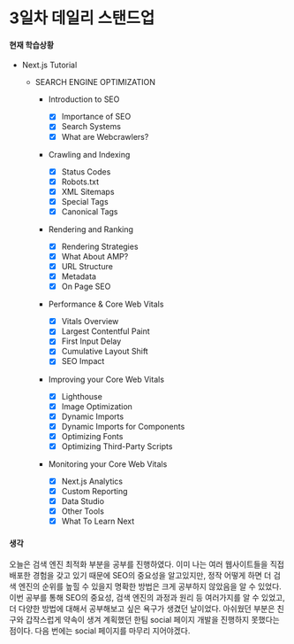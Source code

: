# 3일차 데일리 스탠드업

#### 현재 학습상황

- Next.js Tutorial

  - SEARCH ENGINE OPTIMIZATION

    - Introduction to SEO

      - [x] Importance of SEO
      - [x] Search Systems
      - [x] What are Webcrawlers?

    - Crawling and Indexing

      - [x] Status Codes
      - [x] Robots.txt
      - [x] XML Sitemaps
      - [x] Special Tags
      - [x] Canonical Tags

    - Rendering and Ranking

      - [x] Rendering Strategies
      - [x] What About AMP?
      - [x] URL Structure
      - [x] Metadata
      - [x] On Page SEO

    - Performance & Core Web Vitals

      - [x] Vitals Overview
      - [x] Largest Contentful Paint
      - [x] First Input Delay
      - [x] Cumulative Layout Shift
      - [x] SEO Impact

    - Improving your Core Web Vitals

      - [x] Lighthouse
      - [x] Image Optimization
      - [x] Dynamic Imports
      - [x] Dynamic Imports for Components
      - [x] Optimizing Fonts
      - [x] Optimizing Third-Party Scripts

    - Monitoring your Core Web Vitals

      - [x] Next.js Analytics
      - [x] Custom Reporting
      - [x] Data Studio
      - [x] Other Tools
      - [x] What To Learn Next

#### 생각

오늘은 검색 엔진 최적화 부분을 공부를 진행하였다. 이미 나는 여러 웹사이트들을 직접 배포한 경험을 갖고 있기 때문에 SEO의 중요성을 알고있지만, 정작 어떻게 하면 더 검색 엔진의 순위를 높힐 수 있을지 명확한 방법은 크게 공부하지 않았음을 알 수 있었다. 이번 공부를 통해 SEO의 중요성, 검색 엔진의 과정과 원리 등 여러가지를 알 수 있었고, 더 다양한 방법에 대해서 공부해보고 싶은 욕구가 생겼던 날이었다. 아쉬웠던 부분은 친구와 갑작스럽게 약속이 생겨 계획했던 한팀 social 페이지 개발을 진행하지 못했다는 점이다. 다음 번에는 social 페이지를 마무리 지어야겠다.
